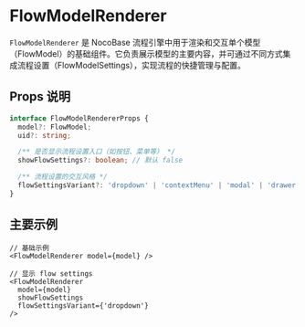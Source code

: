 # FlowModelRenderer

`FlowModelRenderer` 是 NocoBase 流程引擎中用于渲染和交互单个模型（FlowModel）的基础组件。它负责展示模型的主要内容，并可通过不同方式集成流程设置（FlowModelSettings），实现流程的快捷管理与配置。

## Props 说明

```ts
interface FlowModelRendererProps {
  model?: FlowModel;
  uid?: string;

  /** 是否显示流程设置入口（如按钮、菜单等） */
  showFlowSettings?: boolean; // 默认 false

  /** 流程设置的交互风格 */
  flowSettingsVariant?: 'dropdown' | 'contextMenu' | 'modal' | 'drawer'; // 默认 'dropdown'
}
```

## 主要示例

```tsx | pure
// 基础示例
<FlowModelRenderer model={model} />

// 显示 flow settings
<FlowModelRenderer 
  model={model} 
  showFlowSettings 
  flowSettingsVariant={'dropdown'}
/>
```
